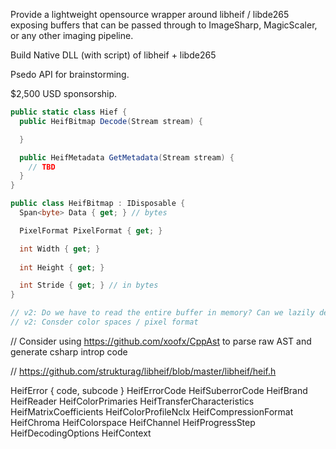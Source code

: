 Provide a lightweight opensource wrapper around libheif / libde265  exposing buffers 
that can be passed through to ImageSharp, MagicScaler, or any other imaging pipeline.

Build Native DLL (with script) of libheif + libde265

Psedo API for brainstorming.

$2,500 USD sponsorship.


```csharp
public static class Hief {
  public HeifBitmap Decode(Stream stream) {

  }

  public HeifMetadata GetMetadata(Stream stream) {
    // TBD
  }
}

public class HeifBitmap : IDisposable {
  Span<byte> Data { get; } // bytes

  PixelFormat PixelFormat { get; } 

  int Width { get; }
  
  int Height { get; }

  int Stride { get; } // in bytes
}

// v2: Do we have to read the entire buffer in memory? Can we lazily decode regions
// v2: Consder color spaces / pixel format

```

// Consider using https://github.com/xoofx/CppAst to parse raw AST and generate csharp introp code

// https://github.com/strukturag/libheif/blob/master/libheif/heif.h

HeifError { code, subcode }
HeifErrorCode
HeifSuberrorCode
HeifBrand
HeifReader
HeifColorPrimaries
HeifTransferCharacteristics
HeifMatrixCoefficients
HeifColorProfileNclx
HeifCompressionFormat
HeifChroma
HeifColorspace
HeifChannel
HeifProgressStep
HeifDecodingOptions
HeifContext


